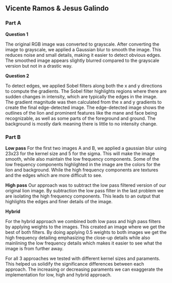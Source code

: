 ##  Vicente Ramos & Jesus Galindo

### Part A

**Question 1**

  The original RGB image was converted to grayscale. After converting the image to grayscale, we applied a Gaussian blur to smooth the image. This reduces noise and small details, making it easier to detect obvious edges. The smoothed image appears slightly blurred compared to the grayscale version but not in a drastic way.

**Question 2**

  To detect edges, we applied Sobel filters along both the x and y directions to compute the gradients. The Sobel filter highlights regions where there are sudden changes in intensity, which are typically the edges in the image. The gradient magnitude was then calculated from the x and y gradients to create the final edge-detected image. The edge-detected image shows the outlines of the lion and prominent features like the mane and face being recognizable, as well as some parts of the foreground and ground. The background is mostly dark meaning there is little to no intensity change.

  ### Part B

  **Low pass**
  For the first two images A and B, we applied a gaussian blur using 23x23 for the kernel size and 5 for the sigma. This will make the image smooth, while also maintain the low frequency components. Some of the low frequency components highlighted in the image are the colors for the lion and background. While the high frequency components are textures and the edges which are more difficult to see.

  **High pass**
  Our approach was to subtract the low pass filtered version of our original lion image. By subtraction the low pass filter in the last problem we are isolating the high frequency components. This leads to an output that highlights the edges and finer details of the image.

  **Hybrid**

  For the hybrid approach we combined both low pass and high pass filters by applying weights to the images. This created an image where we get the best of both filters. By doing applying 0.5 weights to both images we get the high frequency detailing emphasizing the close-up details while also mainlining the low frequency details which makes it easier to see what the image is from further away. 

  For all 3 approaches we tested with different kernel sizes and paraments. This helped us solidify the significance differences between each approach. The increasing or decreasing paraments we can exaggerate the implementation for low, high and hybrid approach.
